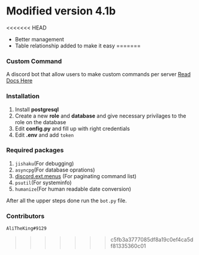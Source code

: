 # Modified version 4.1b

<<<<<<< HEAD
- Better management
- Table relationship added to make it easy
=======
### Custom Command
A discord bot that allow users to make custom commands per server [Read Docs Here](https://shahprog.github.io/docs/)

### Installation
1. Install **postgresql**
2. Create a new **role** and **database** and give necessary privilages to the role on the database
3. Edit **config.py** and fill up with right credentials
4. Edit **.env** and add `token`

### Required packages
1. `jishaku`(For debugging)
2. `asyncpg`(For database oprations)
3. [discord.ext.menus](https://github.com/Rapptz/discord-ext-menus) (For paginating command list)
4. `psutil`(For systeminfo)
5. `humanize`(For human readable date conversion)

After all the upper steps done run the `bot.py` file.

### Contributors
`AliTheKing#9129`
>>>>>>> c5fb3a3777085df8a19c0ef4ca5df81335360c01
